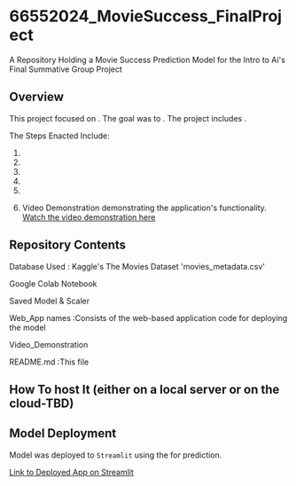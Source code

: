 # 66552024_MovieSuccess_FinalProject
A Repository Holding a Movie Success Prediction Model for the Intro to Ai's Final Summative Group Project 


## Overview
This project focused on . The goal was to . The project includes .

The Steps Enacted Include:

1.

2. 

3.
   
4. 
   
5. 
   
6. Video Demonstration demonstrating the application's functionality.  [Watch the video demonstration here](https://youtu.be/wtjtlUWanDU)



## Repository Contents
Database Used : Kaggle's The Movies Dataset 'movies_metadata.csv'

Google Colab Notebook

Saved  Model & Scaler

Web_App names  :Consists of the web-based application code for deploying the model

Video_Demonstration

README.md :This file



## How To host It (either on a local server or on the cloud-TBD)



## Model Deployment
Model was deployed to `Streamlit` using the  for prediction.


[Link to Deployed App on Streamlit](https://66552024moviesuccessfinalproject-xwyrqgxk7xhpme33yg2kmk.streamlit.app/)
